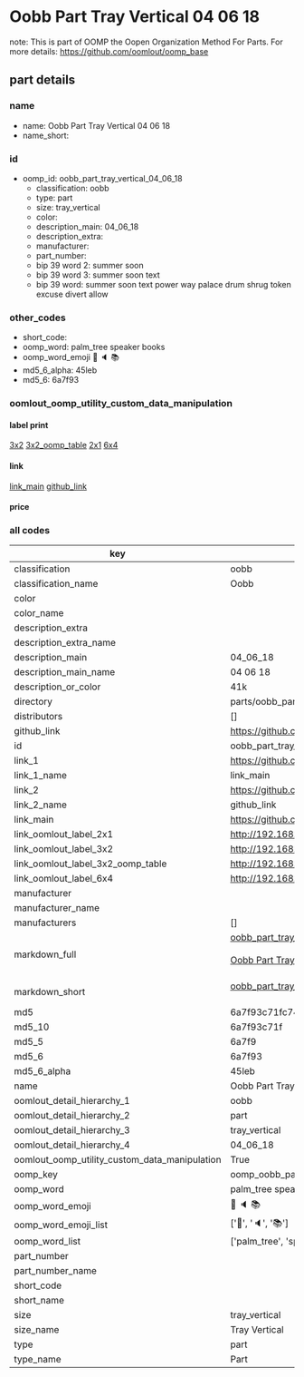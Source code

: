 # Oobb Part Tray Vertical 04 06 18  

note: This is part of OOMP the Oopen Organization Method For Parts. For more details: https://github.com/oomlout/oomp_base

##  part details





### name
* name: Oobb Part Tray Vertical 04 06 18
* name_short: 
### id
* oomp_id: oobb_part_tray_vertical_04_06_18
  * classification: oobb
  * type: part
  * size: tray_vertical
  * color: 
  * description_main: 04_06_18
  * description_extra: 
  * manufacturer: 
  * part_number: 
  * bip 39 word 2: summer soon
  * bip 39 word 3: summer soon text
  * bip 39 word: summer soon text power way palace drum shrug token excuse divert allow

### other_codes
* short_code: 
* oomp_word: palm_tree speaker books
* oomp_word_emoji :palm_tree: :speaker: :books:
* md5_6_alpha: 45leb
* md5_6: 6a7f93






### oomlout_oomp_utility_custom_data_manipulation
#### label print
[3x2](http://192.168.1.245:1112/?label=oomp%2045leb)
[3x2_oomp_table](http://192.168.1.107:1112/?label=oomp%2045leb)
[2x1](http://192.168.1.242:1112/?label=oomp%2045leb)
[6x4](http://192.168.1.55:1112/?label=oomp%2045leb)    

#### link

[link_main](https://github.com/oomlout/oomlout_oomp_current_version_messy/tree/main/parts/oobb_part_tray_vertical_04_06_18) [github_link](https://github.com/oomlout/oomlout_oomp_part_src/tree/main/parts/oobb_part_tray_vertical_04_06_18)                             

#### price







### all codes 
| key | value |  
| --- | --- |  
| classification | oobb |  
| classification_name | Oobb |  
| color |  |  
| color_name |  |  
| description_extra |  |  
| description_extra_name |  |  
| description_main | 04_06_18 |  
| description_main_name | 04 06 18 |  
| description_or_color | 41k |  
| directory | parts/oobb_part_tray_vertical_04_06_18 |  
| distributors | [] |  
| github_link | https://github.com/oomlout/oomlout_oomp_part_src/tree/main/parts/oobb_part_tray_vertical_04_06_18 |  
| id | oobb_part_tray_vertical_04_06_18 |  
| link_1 | https://github.com/oomlout/oomlout_oomp_current_version_messy/tree/main/parts/oobb_part_tray_vertical_04_06_18 |  
| link_1_name | link_main |  
| link_2 | https://github.com/oomlout/oomlout_oomp_part_src/tree/main/parts/oobb_part_tray_vertical_04_06_18 |  
| link_2_name | github_link |  
| link_main | https://github.com/oomlout/oomlout_oomp_current_version_messy/tree/main/parts/oobb_part_tray_vertical_04_06_18 |  
| link_oomlout_label_2x1 | http://192.168.1.242:1112/?label=oomp%2045leb |  
| link_oomlout_label_3x2 | http://192.168.1.245:1112/?label=oomp%2045leb |  
| link_oomlout_label_3x2_oomp_table | http://192.168.1.107:1112/?label=oomp%2045leb |  
| link_oomlout_label_6x4 | http://192.168.1.55:1112/?label=oomp%2045leb |  
| manufacturer |  |  
| manufacturer_name |  |  
| manufacturers | [] |  
| markdown_full | [oobb_part_tray_vertical_04_06_18](https://github.com/oomlout/oomlout_oomp_current_version_messy/tree/main/parts/oobb_part_tray_vertical_04_06_18)<br>[](https://github.com/oomlout/oomlout_oomp_current_version_messy/tree/main/parts/oobb_part_tray_vertical_04_06_18)<br>[Oobb Part Tray Vertical 04 06 18](https://github.com/oomlout/oomlout_oomp_current_version_messy/tree/main/parts/oobb_part_tray_vertical_04_06_18)<br><br> |  
| markdown_short | [oobb_part_tray_vertical_04_06_18](https://github.com/oomlout/oomlout_oomp_current_version_messy/tree/main/parts/oobb_part_tray_vertical_04_06_18)<br><br> |  
| md5 | 6a7f93c71fc748727cfc0a95bf73d6c9 |  
| md5_10 | 6a7f93c71f |  
| md5_5 | 6a7f9 |  
| md5_6 | 6a7f93 |  
| md5_6_alpha | 45leb |  
| name | Oobb Part Tray Vertical 04 06 18 |  
| oomlout_detail_hierarchy_1 | oobb |  
| oomlout_detail_hierarchy_2 | part |  
| oomlout_detail_hierarchy_3 | tray_vertical |  
| oomlout_detail_hierarchy_4 | 04_06_18 |  
| oomlout_oomp_utility_custom_data_manipulation | True |  
| oomp_key | oomp_oobb_part_tray_vertical_04_06_18 |  
| oomp_word | palm_tree speaker books |  
| oomp_word_emoji | :palm_tree: :speaker: :books: |  
| oomp_word_emoji_list | [':palm_tree:', ':speaker:', ':books:'] |  
| oomp_word_list | ['palm_tree', 'speaker', 'books'] |  
| part_number |  |  
| part_number_name |  |  
| short_code |  |  
| short_name |  |  
| size | tray_vertical |  
| size_name | Tray Vertical |  
| type | part |  
| type_name | Part |  
